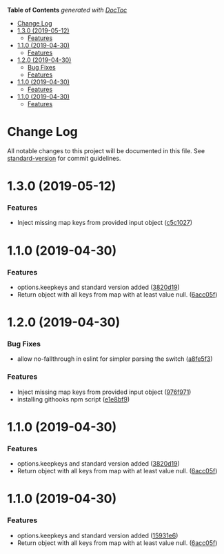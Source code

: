 <!-- START doctoc generated TOC please keep comment here to allow auto update -->
<!-- DON'T EDIT THIS SECTION, INSTEAD RE-RUN doctoc TO UPDATE -->
**Table of Contents**  *generated with [DocToc](https://github.com/thlorenz/doctoc)*

- [Change Log](#change-log)
- [1.3.0 (2019-05-12)](#130-2019-05-12)
    - [Features](#features)
- [1.1.0 (2019-04-30)](#110-2019-04-30)
    - [Features](#features-1)
- [1.2.0 (2019-04-30)](#120-2019-04-30)
    - [Bug Fixes](#bug-fixes)
    - [Features](#features-2)
- [1.1.0 (2019-04-30)](#110-2019-04-30-1)
    - [Features](#features-3)
- [1.1.0 (2019-04-30)](#110-2019-04-30-2)
    - [Features](#features-4)

<!-- END doctoc generated TOC please keep comment here to allow auto update -->

# Change Log

All notable changes to this project will be documented in this file. See [standard-version](https://github.com/conventional-changelog/standard-version) for commit guidelines.

# 1.3.0 (2019-05-12)


### Features

* Inject missing map keys from provided input object ([c5c1027](https://github.com/johndcarmichael/object-reduce-by-map/commit/c5c1027))



# 1.1.0 (2019-04-30)


### Features

* options.keepkeys and standard version added ([3820d19](https://github.com/johndcarmichael/object-reduce-by-map/commit/3820d19))
* Return object with all keys from map with at least value null. ([6acc05f](https://github.com/johndcarmichael/object-reduce-by-map/commit/6acc05f))



# 1.2.0 (2019-04-30)


### Bug Fixes

* allow  no-fallthrough in eslint for simpler parsing the switch ([a8fe5f3](https://github.com/johndcarmichael/object-reduce-by-map/commit/a8fe5f3))


### Features

* Inject missing map keys from provided input object ([976f971](https://github.com/johndcarmichael/object-reduce-by-map/commit/976f971))
* installing githooks npm script ([e1e8bf9](https://github.com/johndcarmichael/object-reduce-by-map/commit/e1e8bf9))



# 1.1.0 (2019-04-30)


### Features

* options.keepkeys and standard version added ([3820d19](https://github.com/johndcarmichael/object-reduce-by-map/commit/3820d19))
* Return object with all keys from map with at least value null. ([6acc05f](https://github.com/johndcarmichael/object-reduce-by-map/commit/6acc05f))



# 1.1.0 (2019-04-30)


### Features

* options.keepkeys and standard version added ([15931e6](https://github.com/johndcarmichael/object-reduce-by-map/commit/15931e6))
* Return object with all keys from map with at least value null. ([6acc05f](https://github.com/johndcarmichael/object-reduce-by-map/commit/6acc05f))
